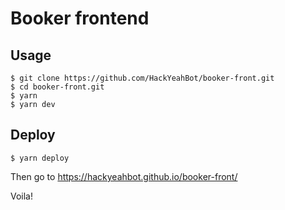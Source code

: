 # Booker frontend

## Usage

```shell script
$ git clone https://github.com/HackYeahBot/booker-front.git
$ cd booker-front.git
$ yarn 
$ yarn dev
```

## Deploy

```shell script
$ yarn deploy
```
Then go to https://hackyeahbot.github.io/booker-front/

Voila!
